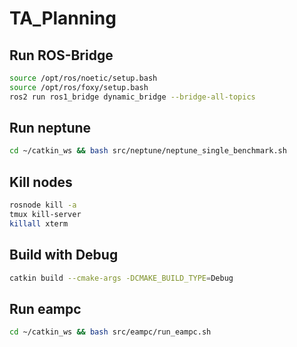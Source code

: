# TA_Planning


## Run ROS-Bridge
```bash
source /opt/ros/noetic/setup.bash
source /opt/ros/foxy/setup.bash
ros2 run ros1_bridge dynamic_bridge --bridge-all-topics
```


## Run neptune
```bash
cd ~/catkin_ws && bash src/neptune/neptune_single_benchmark.sh
```



## Kill nodes
```bash
rosnode kill -a
tmux kill-server
killall xterm
```
## Build with Debug
```bash
catkin build --cmake-args -DCMAKE_BUILD_TYPE=Debug
```


## Run eampc
```bash
cd ~/catkin_ws && bash src/eampc/run_eampc.sh
```
